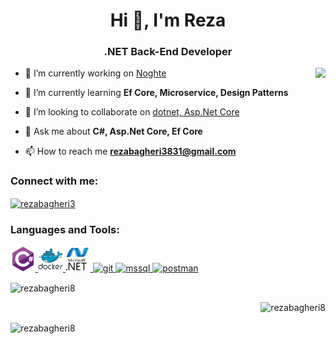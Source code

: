 <h1 align="center">Hi 👋, I'm Reza</h1>
<h3 align="center">.NET Back-End Developer</h3>

<img align="right" src="https://media0.giphy.com/media/qgQUggAC3Pfv687qPC/giphy.gif?cid=790b7611879d08eeb239bb39852168f0e985b5225f7b0bbb&rid=giphy.gif&ct=g"/>

- 🔭 I’m currently working on [Noghte](https://github.com/Noghte-Group/Noghte.Server)

- 🌱 I’m currently learning **Ef Core, Microservice, Design Patterns**

- 👯 I’m looking to collaborate on [dotnet, Asp.Net Core](https://github.com/dotnet)

- 💬 Ask me about **C#, Asp.Net Core, Ef Core**

- 📫 How to reach me **rezabagheri3831@gmail.com**

<h3 align="left">Connect with me:</h3>
<p align="left">
<a href="https://linkedin.com/in/rezabagheri3" target="blank"><img align="center" src="https://raw.githubusercontent.com/rahuldkjain/github-profile-readme-generator/master/src/images/icons/Social/linked-in-alt.svg" alt="rezabagheri3" height="30" width="40" /></a>
</p>

<h3 align="left">Languages and Tools:</h3>
<p align="left"> <a href="https://www.w3schools.com/cs/" target="_blank" rel="noreferrer"> <img src="https://raw.githubusercontent.com/devicons/devicon/master/icons/csharp/csharp-original.svg" alt="csharp" width="40" height="40"/> </a> <a href="https://www.docker.com/" target="_blank" rel="noreferrer"> <img src="https://raw.githubusercontent.com/devicons/devicon/master/icons/docker/docker-original-wordmark.svg" alt="docker" width="40" height="40"/> </a> <a href="https://dotnet.microsoft.com/" target="_blank" rel="noreferrer"> <img src="https://raw.githubusercontent.com/devicons/devicon/master/icons/dot-net/dot-net-original-wordmark.svg" alt="dotnet" width="40" height="40"/> </a> <a href="https://git-scm.com/" target="_blank" rel="noreferrer"> <img src="https://www.vectorlogo.zone/logos/git-scm/git-scm-icon.svg" alt="git" width="40" height="40"/> </a> <a href="https://www.microsoft.com/en-us/sql-server" target="_blank" rel="noreferrer"> <img src="https://www.svgrepo.com/show/303229/microsoft-sql-server-logo.svg" alt="mssql" width="40" height="40"/> </a> <a href="https://postman.com" target="_blank" rel="noreferrer"> <img src="https://www.vectorlogo.zone/logos/getpostman/getpostman-icon.svg" alt="postman" width="40" height="40"/> </a> </p>

<p><img align="center" src="https://github-readme-stats.vercel.app/api/top-langs?username=rezabagheri8&show_icons=true&locale=en&layout=compact" alt="rezabagheri8" /></p>

<p>&nbsp;<img align="right" src="https://github-readme-stats.vercel.app/api?username=rezabagheri8&show_icons=true&locale=en" alt="rezabagheri8" /></p>

<p><img align="center" src="https://github-readme-streak-stats.herokuapp.com/?user=rezabagheri8&" alt="rezabagheri8" /></p>
